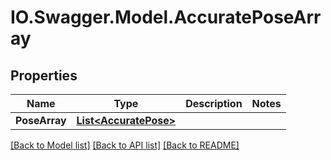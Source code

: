 # IO.Swagger.Model.AccuratePoseArray
## Properties

Name | Type | Description | Notes
------------ | ------------- | ------------- | -------------
**PoseArray** | [**List&lt;AccuratePose&gt;**](AccuratePose.md) |  | 

[[Back to Model list]](../README.md#documentation-for-models) [[Back to API list]](../README.md#documentation-for-api-endpoints) [[Back to README]](../README.md)

